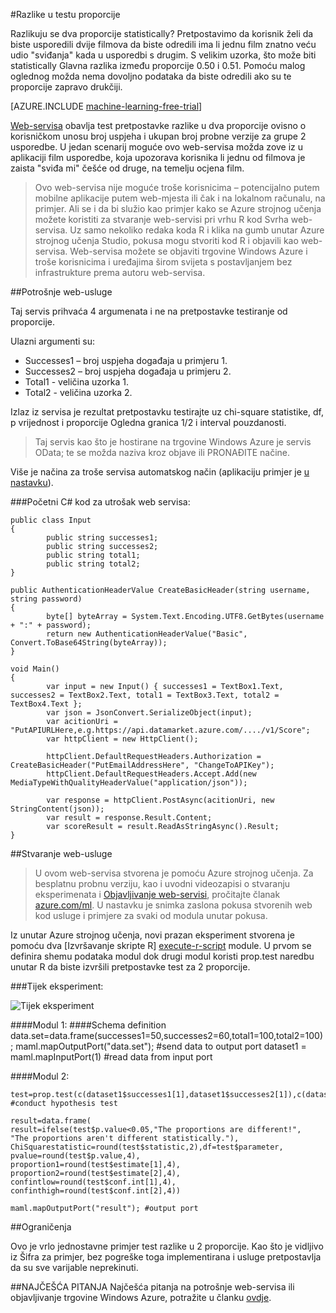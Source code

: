 <properties 
    pageTitle="Razlike u testu proporcije | Microsoft Azure" 
    description="Razlike u testu proporcije" 
    services="machine-learning" 
    documentationCenter="" 
    authors="aniedea" 
    manager="jhubbard" 
    editor="cgronlun"/>

<tags 
    ms.service="machine-learning" 
    ms.workload="data-services" 
    ms.tgt_pltfrm="na" 
    ms.devlang="na" 
    ms.topic="article" 
    ms.date="09/12/2016" 
    ms.author="aniedea"/> 


#<a name="difference-in-proportions-test"></a>Razlike u testu proporcije


Razlikuju se dva proporcije statistically? Pretpostavimo da korisnik želi da biste usporedili dvije filmova da biste odredili ima li jednu film znatno veću udio "sviđanja" kada u usporedbi s drugim. S velikim uzorka, što može biti statistically Glavna razlika između proporcije 0.50 i 0.51. Pomoću malog oglednog možda nema dovoljno podataka da biste odredili ako su te proporcije zapravo drukčiji. 


[AZURE.INCLUDE [machine-learning-free-trial](../../includes/machine-learning-free-trial.md)]

[Web-servisa]( https://datamarket.azure.com/dataset/aml_labs/prop_test) obavlja test pretpostavke razlike u dva proporcije ovisno o korisničkom unosu broj uspjeha i ukupan broj probne verzije za grupe 2 usporedbe. U jedan scenarij moguće ovo web-servisa možda zove iz u aplikaciji film usporedbe, koja upozorava korisnika li jednu od filmova je zaista "sviđa mi" češće od druge, na temelju ocjena film.

>Ovo web-servisa nije moguće troše korisnicima – potencijalno putem mobilne aplikacije putem web-mjesta ili čak i na lokalnom računalu, na primjer. Ali se i da bi služio kao primjer kako se Azure strojnog učenja možete koristiti za stvaranje web-servisi pri vrhu R kod Svrha web-servisa. Uz samo nekoliko redaka koda R i klika na gumb unutar Azure strojnog učenja Studio, pokusa mogu stvoriti kod R i objavili kao web-servisa. Web-servisa možete se objaviti trgovine Windows Azure i troše korisnicima i uređajima širom svijeta s postavljanjem bez infrastrukture prema autoru web-servisa.


##<a name="consumption-of-web-service"></a>Potrošnje web-usluge

Taj servis prihvaća 4 argumenata i ne na pretpostavke testiranje od proporcije.

Ulazni argumenti su:

* Successes1 – broj uspjeha događaja u primjeru 1.
* Successes2 – broj uspjeha događaja u primjeru 2.
* Total1 - veličina uzorka 1.
* Total2 - veličina uzorka 2.

Izlaz iz servisa je rezultat pretpostavku testirajte uz chi-square statistike, df, p vrijednost i proporcije Ogledna granica 1/2 i interval pouzdanosti.

>Taj servis kao što je hostirane na trgovine Windows Azure je servis OData; te se možda naziva kroz objave ili PRONAĐITE načine. 

Više je načina za troše servisa automatskog način (aplikaciju primjer je [u nastavku](http://microsoftazuremachinelearning.azurewebsites.net/DifferenceInProportionsTest.aspx )).

###<a name="starting-c-code-for-web-service-consumption"></a>Početni C# kod za utrošak web servisa:

    public class Input
    {
            public string successes1;
            public string successes2;
            public string total1;
            public string total2;
    }
    
    public AuthenticationHeaderValue CreateBasicHeader(string username, string password)
    {
            byte[] byteArray = System.Text.Encoding.UTF8.GetBytes(username + ":" + password);
            return new AuthenticationHeaderValue("Basic", Convert.ToBase64String(byteArray));
    }

    void Main()
    {
            var input = new Input() { successes1 = TextBox1.Text, successes2 = TextBox2.Text, total1 = TextBox3.Text, total2 = TextBox4.Text };
            var json = JsonConvert.SerializeObject(input);
            var acitionUri = "PutAPIURLHere,e.g.https://api.datamarket.azure.com/..../v1/Score";
            var httpClient = new HttpClient();
    
            httpClient.DefaultRequestHeaders.Authorization = CreateBasicHeader("PutEmailAddressHere", "ChangeToAPIKey");
            httpClient.DefaultRequestHeaders.Accept.Add(new MediaTypeWithQualityHeaderValue("application/json"));
    
            var response = httpClient.PostAsync(acitionUri, new StringContent(json));
            var result = response.Result.Content;
            var scoreResult = result.ReadAsStringAsync().Result;
    }


##<a name="creation-of-web-service"></a>Stvaranje web-usluge

>U ovom web-servisa stvorena je pomoću Azure strojnog učenja. Za besplatnu probnu verziju, kao i uvodni videozapisi o stvaranju eksperimenata i [Objavljivanje web-servisi](machine-learning-publish-a-machine-learning-web-service.md), pročitajte članak [azure.com/ml](http://azure.com/ml). U nastavku je snimka zaslona pokusa stvorenih web kod usluge i primjere za svaki od modula unutar pokusa.

Iz unutar Azure strojnog učenja, novi prazan eksperiment stvorena je pomoću dva [Izvršavanje skripte R] [ execute-r-script] module. U prvom se definira shemu podataka modul dok drugi modul koristi prop.test naredbu unutar R da biste izvršili pretpostavke test za 2 proporcije. 


###<a name="experiment-flow"></a>Tijek eksperiment:

![Tijek eksperiment][2]


####<a name="module-1"></a>Modul 1:
    ####Schema definition  
    data.set=data.frame(successes1=50,successes2=60,total1=100,total2=100);
    maml.mapOutputPort("data.set"); #send data to output port
    dataset1 = maml.mapInputPort(1) #read data from input port
    

####<a name="module-2"></a>Modul 2:

    test=prop.test(c(dataset1$successes1[1],dataset1$successes2[1]),c(dataset1$total1[1],dataset1$total2[1])) #conduct hypothesis test

    result=data.frame(
    result=ifelse(test$p.value<0.05,"The proportions are different!",
    "The proportions aren't different statistically."),
    ChiSquarestatistic=round(test$statistic,2),df=test$parameter,
    pvalue=round(test$p.value,4),
    proportion1=round(test$estimate[1],4),
    proportion2=round(test$estimate[2],4),
    confintlow=round(test$conf.int[1],4),
    confinthigh=round(test$conf.int[2],4)) 

    maml.mapOutputPort("result"); #output port
    

##<a name="limitations"></a>Ograničenja 

Ovo je vrlo jednostavne primjer test razlike u 2 proporcije. Kao što je vidljivo iz Šifra za primjer, bez pogreške toga implementirana i usluge pretpostavlja da su sve varijable neprekinuti.

##<a name="faq"></a>NAJČEŠĆA PITANJA
Najčešća pitanja na potrošnje web-servisa ili objavljivanje trgovine Windows Azure, potražite u članku [ovdje](machine-learning-marketplace-faq.md).

[1]: ./media/machine-learning-r-csharp-difference-in-two-proportions/hyptest-img1.png
[2]: ./media/machine-learning-r-csharp-difference-in-two-proportions/hyptest-img2.png


<!-- Module References -->
[execute-r-script]: https://msdn.microsoft.com/library/azure/30806023-392b-42e0-94d6-6b775a6e0fd5/
 
